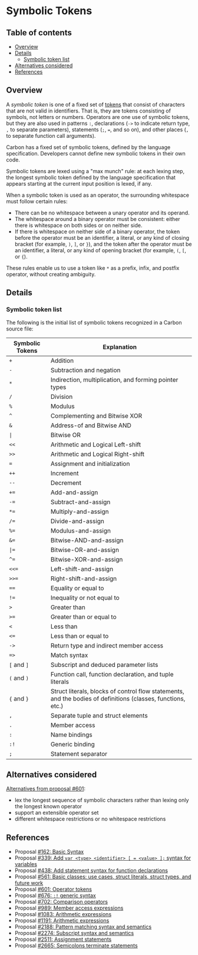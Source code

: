 # Symbolic Tokens

<!--
Part of the Carbon Language project, under the Apache License v2.0 with LLVM
Exceptions. See /LICENSE for license information.
SPDX-License-Identifier: Apache-2.0 WITH LLVM-exception
-->

<!-- toc -->

## Table of contents

-   [Overview](#overview)
-   [Details](#details)
    -   [Symbolic token list](#symbolic-token-list)
-   [Alternatives considered](#alternatives-considered)
-   [References](#references)

<!-- tocstop -->

## Overview

A _symbolic token_ is one of a fixed set of
[tokens](https://en.wikipedia.org/wiki/Lexical_analysis#Token) that consist of
characters that are not valid in identifiers. That is, they are tokens
consisting of symbols, not letters or numbers. Operators are one use of symbolic
tokens, but they are also used in patterns `:`, declarations (`->` to indicate
return type, `,` to separate parameters), statements (`;`, `=`, and so on), and
other places (`,` to separate function call arguments).

Carbon has a fixed set of symbolic tokens, defined by the language
specification. Developers cannot define new symbolic tokens in their own code.

Symbolic tokens are lexed using a "max munch" rule: at each lexing step, the
longest symbolic token defined by the language specification that appears
starting at the current input position is lexed, if any.

When a symbolic token is used as an operator, the surrounding whitespace must
follow certain rules:

-   There can be no whitespace between a unary operator and its operand.
-   The whitespace around a binary operator must be consistent: either there is
    whitespace on both sides or on neither side.
-   If there is whitespace on neither side of a binary operator, the token
    before the operator must be an identifier, a literal, or any kind of closing
    bracket (for example, `)`, `]`, or `}`), and the token after the operator
    must be an identifier, a literal, or any kind of opening bracket (for
    example, `(`, `[`, or `{`).

These rules enable us to use a token like `*` as a prefix, infix, and postfix
operator, without creating ambiguity.

## Details

### Symbolic token list

The following is the initial list of symbolic tokens recognized in a Carbon
source file:

| Symbolic Tokens | Explanation                                                                                                  |
| --------------- | ------------------------------------------------------------------------------------------------------------ |
| `+`             | Addition                                                                                                     |
| `-`             | Subtraction and negation                                                                                     |
| `*`             | Indirection, multiplication, and forming pointer types                                                       |
| `/`             | Division                                                                                                     |
| `%`             | Modulus                                                                                                      |
| `^`             | Complementing and Bitwise XOR                                                                                |
| `&`             | Address-of and Bitwise AND                                                                                   |
| `\|`            | Bitwise OR                                                                                                   |
| `<<`            | Arithmetic and Logical Left-shift                                                                            |
| `>>`            | Arithmetic and Logical Right-shift                                                                           |
| `=`             | Assignment and initialization                                                                                |
| `++`            | Increment                                                                                                    |
| `--`            | Decrement                                                                                                    |
| `+=`            | Add-and-assign                                                                                               |
| `-=`            | Subtract-and-assign                                                                                          |
| `*=`            | Multiply-and-assign                                                                                          |
| `/=`            | Divide-and-assign                                                                                            |
| `%=`            | Modulus-and-assign                                                                                           |
| `&=`            | Bitwise-AND-and-assign                                                                                       |
| `\|=`           | Bitwise-OR-and-assign                                                                                        |
| `^=`            | Bitwise-XOR-and-assign                                                                                       |
| `<<=`           | Left-shift-and-assign                                                                                        |
| `>>=`           | Right-shift-and-assign                                                                                       |
| `==`            | Equality or equal to                                                                                         |
| `!=`            | Inequality or not equal to                                                                                   |
| `>`             | Greater than                                                                                                 |
| `>=`            | Greater than or equal to                                                                                     |
| `<`             | Less than                                                                                                    |
| `<=`            | Less than or equal to                                                                                        |
| `->`            | Return type and indirect member access                                                                       |
| `=>`            | Match syntax                                                                                                 |
| `[` and `]`     | Subscript and deduced parameter lists                                                                        |
| `(` and `)`     | Function call, function declaration, and tuple literals                                                      |
| `{` and `}`     | Struct literals, blocks of control flow statements, and the bodies of definitions (classes, functions, etc.) |
| `,`             | Separate tuple and struct elements                                                                           |
| `.`             | Member access                                                                                                |
| `:`             | Name bindings                                                                                                |
| `:!`            | Generic binding                                                                                              |
| `;`             | Statement separator                                                                                          |

## Alternatives considered

[Alternatives from proposal #601](/proposals/p0601.md#alternatives-considered):

-   lex the longest sequence of symbolic characters rather than lexing only the
    longest known operator
-   support an extensible operator set
-   different whitespace restrictions or no whitespace restrictions

## References

-   Proposal
    [#162: Basic Syntax](https://github.com/carbon-language/carbon-lang/pull/162)
-   Proposal
    [#339: Add `var <type> <identifier> [ = <value> ];` syntax for variables](https://github.com/carbon-language/carbon-lang/pull/339)
-   Proposal
    [#438: Add statement syntax for function declarations](https://github.com/carbon-language/carbon-lang/pull/438)
-   Proposal
    [#561: Basic classes: use cases, struct literals, struct types, and future work](https://github.com/carbon-language/carbon-lang/pull/561)
-   Proposal
    [#601: Operator tokens](https://github.com/carbon-language/carbon-lang/pull/601)
-   Proposal
    [#676: `:!` generic syntax](https://github.com/carbon-language/carbon-lang/pull/676)
-   Proposal
    [#702: Comparison operators](https://github.com/carbon-language/carbon-lang/pull/702)
-   Proposal
    [#989: Member access expressions](https://github.com/carbon-language/carbon-lang/pull/989)
-   Proposal
    [#1083: Arithmetic expressions](https://github.com/carbon-language/carbon-lang/pull/1083)
-   Proposal
    [#1191: Arithmetic expressions](https://github.com/carbon-language/carbon-lang/pull/1191)
-   Proposal
    [#2188: Pattern matching syntax and semantics](https://github.com/carbon-language/carbon-lang/pull/2188)
-   Proposal
    [#2274: Subscript syntax and semantics](https://github.com/carbon-language/carbon-lang/pull/2274)
-   Proposal
    [#2511: Assignment statements](https://github.com/carbon-language/carbon-lang/pull/2511)
-   Proposal
    [#2665: Semicolons terminate statements](https://github.com/carbon-language/carbon-lang/pull/2665)
